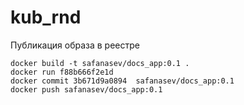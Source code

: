 # kub_rnd
Публикация образа в реестре
```
docker build -t safanasev/docs_app:0.1 .
docker run f88b666f2e1d
docker commit 3b671d9a0894  safanasev/docs_app:0.1
docker push safanasev/docs_app:0.1
```